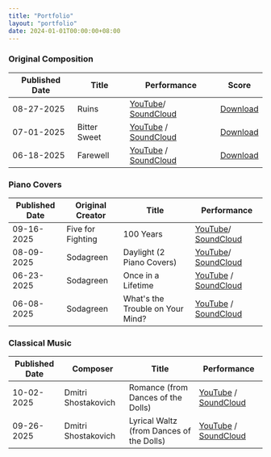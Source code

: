 ```yaml
---
title: "Portfolio"
layout: "portfolio"
date: 2024-01-01T00:00:00+08:00
---
```


### Original Composition
| Published Date | Title                  | Performance                 | Score |
|----------------|------------------------|-----------------------------|-------|
| 08-27-2025   | Ruins         | [YouTube](https://youtu.be/RsftgIKy3LM )/ [SoundCloud](https://on.soundcloud.com/USjfFvWS2FYXasseaL)         | [Download](/pdf/Ruins.pdf)   |
| 07-01-2025   | Bitter Sweet  | [YouTube](https://youtu.be/iFkaTUgE1PE) / [SoundCloud](https://on.soundcloud.com/EUAzsPntLhmjrm2gCZ)    | [Download](/pdf/Bitter%20Sweet.pdf)   |
| 06-18-2025   | Farewell      | [YouTube](https://youtu.be/Rx4R5YYzuEg) / [SoundCloud](https://on.soundcloud.com/KXcNYTUocrhkzbLj8z)        | [Download](/pdf/Farewell.pdf)  |


### Piano Covers
| Published Date | Original Creator                  | Title                 | Performance |
|----------------|------------------------|-----------------------------|-------|
| 09-16-2025   | Five for Fighting         | 100 Years         | [YouTube](https://youtu.be/a4PW3n9SA8A)/ [SoundCloud](https://on.soundcloud.com/Yfra4kwTA3Di3PShph)  |
| 08-09-2025   | Sodagreen        | Daylight (2 Piano Covers)        |  [YouTube](https://youtu.be/sNEwXQAIC3A )/ [SoundCloud](https://on.soundcloud.com/jZC8DiKaGManSVUAcP)   |
| 06-23-2025   | Sodagreen  | Once in a Lifetime    | [YouTube](https://youtu.be/FShd3-4umQI) / [SoundCloud](https://on.soundcloud.com/Gx5LJzRlXnUtvylvmr)   |
| 06-08-2025   | Sodagreen      | What's the Trouble on Your Mind?  | [YouTube](https://youtu.be/JpLZL5CxitI) / [SoundCloud](https://on.soundcloud.com/bI4zUMFiUCqAYPNEDc)   |


### Classical Music
| Published Date | Composer                  | Title                 | Performance |
|----------------|------------------------|-----------------------------|-------|
| 10-02-2025   | Dmitri Shostakovich  | Romance (from Dances of the Dolls)    | [YouTube](https://youtu.be/1hjkNCefsao) / [SoundCloud](https://on.soundcloud.com/V3xWwHzUic6wuWIH0a)   |
| 09-26-2025   | Dmitri Shostakovich      | Lyrical Waltz (from Dances of the Dolls)  | [YouTube](https://youtu.be/PujmjvfiSsE) / [SoundCloud](https://on.soundcloud.com/VXtjg68HfjPNB3lIGJ)   |
